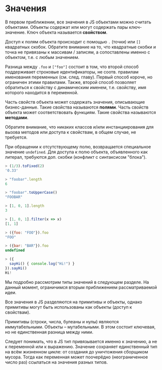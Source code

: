 # Значения

В первом приближении, все значения в JS объектами можно считать объектами.
Объекты содержат или могут содержать пары ключ-значение. Ключ объекта
называется **свойством**.

Доступ к полям объекта происходит с помощью `.` (точки) или `[]`
квадратных скобок. Обратите внимание на то, что квадратные скобки и
точка не привязаны к массивам / записям, а сопоставлены именно с объектом,
т.е. с любым значением.

Разница между `.foo` и `["foo"]` состоит в том, что второй способ
поддерживает строковые идентификаторы, не соотв. правилам именования
переменных (см. след. главу). Первый способ короче, но ограничен этими правилами.
Также, второй способ позволяет обратиться к свойству с динамическим именем,
т.е. свойству, имя которого находится в переменной.

Часть свойств объекта может содержать значения, описывающие бизнес-данные.
Такие свойства называются **полями**. Часть свойств объекта может
соответствовать функциям. Такие свойства называются **методами**.

Обратите внимание, что никаких классов и/или инстанциирования для вызова
методов или доступа к свойствам, в общем случае, не требуется.

При обращении к отсутствующему полю, возвращается специальное значение
`undefined`. Для доступа к полю объекта, объявленного как литерал,
требуются доп. скобки (конфликт с синтаксисом "блока").

```js
> (1/3).toFixed(2)
'0.33'

> "foobar".length
6

> "foobar".toUpperCase()
"FOOBAR"

> [1, 0, 1].length
3

> [1, 0, 1].filter(x => x)
[1, 1]

> ({foo: "FOO"}).foo
"FOO"

> ({bar: "BAR"}).foo
undefined

> ({
  sayHi() { console.log("Hi!") }
}).sayHi()
Hi!
```

Мы подробно рассмотрим типы значений в следующем разделе.
На данный момент, ограничимся вторым приближением рассматриваемой идеи.

Все значения в JS разделяются на примитивы и объекты, однако примитивы могут быть
использованы как объекты (доступ к свойствам).

Примитивы (строки, числа, булеаны и нулы) являются иммутабельными.
Объекты – мутабельными. В этом состоит ключевая, но не единственная
разница между ними.

Следует понимать, что в JS тип привязывается именно к значению,
а не к переменной или к выражению. Значение сохраняет единственный
тип на всём жизненном цикле: от создания до уничтожения сборщиком мусора.
Тогда как переменная может поочерёдно (неограниченное число раз) ссылаться
на значения разных типов.

